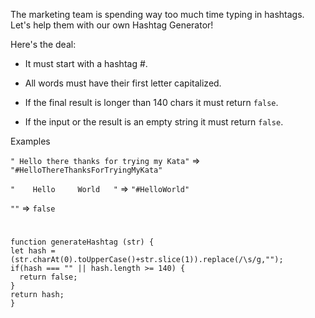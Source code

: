 The marketing team is spending way too much time typing in hashtags.
Let's help them with our own Hashtag Generator!

  Here's the deal:
  
   - It must start with a hashtag #.
    
   - All words must have their first letter capitalized.
   
   - If the final result is longer than 140 chars it must return `false`.
   
   - If the input or the result is an empty string it must return `false`.

Examples

`" Hello there thanks for trying my Kata"`  =>  `"#HelloThereThanksForTryingMyKata"`

`"    Hello     World   "`                  =>  `"#HelloWorld"`

`""`                                       =>  `false`

#

```
function generateHashtag (str) {
let hash = (str.charAt(0).toUpperCase()+str.slice(1)).replace(/\s/g,"");
if(hash === "" || hash.length >= 140) {
  return false;
}
return hash;
}
```
